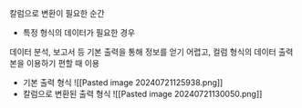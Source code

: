 칼럼으로 변환이 필요한 순간
- 특정 형식의 데이터가 필요한 경우

데이터 분석, 보고서 등 기본 출력을 통해 정보를 얻기 어렵고,
컬럼 형식의 데이터 출력본을 이용하기 편할 때 이용

- 기본 출력 형식
	![[Pasted image 20240721125938.png]]
- 칼럼으로 변환된 출력 형식
	![[Pasted image 20240721130050.png]]